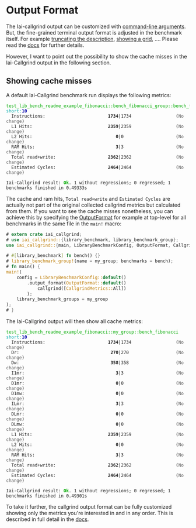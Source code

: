 <!-- markdownlint-disable MD041 MD033 -->

# Output Format

The Iai-callgrind output can be customized with [command-line
arguments](../../../cli_and_env/output.md). But, the fine-grained terminal
output format is adjusted in the benchmark itself. For example [truncating
the description][`OutputFormat.truncate_description`], [showing a
grid][`OutputFormat.show_grid`], .... Please read the [docs][`OutputFormat`] for
further details.

However, I want to point out the possibility to show the cache misses in the
Iai-Callgrind output in the following section.

## Showing cache misses

A default Iai-Callgrind benchmark run displays the following metrics:

<pre><code class="hljs"><span style="color:#0A0">test_lib_bench_readme_example_fibonacci::bench_fibonacci_group::bench_fibonacci</span> <span style="color:#0AA">short</span><span style="color:#0AA">:</span><b><span style="color:#00A">10</span></b>
<span style="color:#555">  </span>Instructions:                        <b>1734</b>|1734                 (<span style="color:#555">No change</span>)
<span style="color:#555">  </span>L1 Hits:                             <b>2359</b>|2359                 (<span style="color:#555">No change</span>)
<span style="color:#555">  </span>L2 Hits:                                <b>0</b>|0                    (<span style="color:#555">No change</span>)
<span style="color:#555">  </span>RAM Hits:                               <b>3</b>|3                    (<span style="color:#555">No change</span>)
<span style="color:#555">  </span>Total read+write:                    <b>2362</b>|2362                 (<span style="color:#555">No change</span>)
<span style="color:#555">  </span>Estimated Cycles:                    <b>2464</b>|2464                 (<span style="color:#555">No change</span>)

Iai-Callgrind result: <b><span style="color:#0A0">Ok</span></b>. 1 without regressions; 0 regressed; 1 benchmarks finished in 0.49333s</code></pre>

The cache and ram hits, `Total read+write` and `Estimated Cycles` are actually
not part of the original collected callgrind metrics but calculated from them.
If you want to see the cache misses nonetheless, you can achieve this by
specifying the [OutputFormat][`OutputFormat`] for example at top-level for all
benchmarks in the same file in the `main!` macro:

```rust
# extern crate iai_callgrind;
# use iai_callgrind::{library_benchmark, library_benchmark_group};
use iai_callgrind::{main, LibraryBenchmarkConfig, OutputFormat, CallgrindMetrics};

# #[library_benchmark] fn bench() {}
# library_benchmark_group!(name = my_group; benchmarks = bench);
# fn main() {
main!(
    config = LibraryBenchmarkConfig::default()
        .output_format(OutputFormat::default()
            callgrind([CallgrindMetrics::All])
        );
    library_benchmark_groups = my_group
);
# }
```

The Iai-Callgrind output will then show all cache metrics:

<pre><code class="hljs"><span style="color:#0A0">test_lib_bench_readme_example_fibonacci::my_group::bench_fibonacci</span> <span style="color:#0AA">short</span><span style="color:#0AA">:</span><b><span style="color:#00A">10</span></b>
<span style="color:#555">  </span>Instructions:                        <b>1734</b>|1734                 (<span style="color:#555">No change</span>)
<span style="color:#555">  </span>Dr:                                   <b>270</b>|270                  (<span style="color:#555">No change</span>)
<span style="color:#555">  </span>Dw:                                   <b>358</b>|358                  (<span style="color:#555">No change</span>)
<span style="color:#555">  </span>I1mr:                                   <b>3</b>|3                    (<span style="color:#555">No change</span>)
<span style="color:#555">  </span>D1mr:                                   <b>0</b>|0                    (<span style="color:#555">No change</span>)
<span style="color:#555">  </span>D1mw:                                   <b>0</b>|0                    (<span style="color:#555">No change</span>)
<span style="color:#555">  </span>ILmr:                                   <b>3</b>|3                    (<span style="color:#555">No change</span>)
<span style="color:#555">  </span>DLmr:                                   <b>0</b>|0                    (<span style="color:#555">No change</span>)
<span style="color:#555">  </span>DLmw:                                   <b>0</b>|0                    (<span style="color:#555">No change</span>)
<span style="color:#555">  </span>L1 Hits:                             <b>2359</b>|2359                 (<span style="color:#555">No change</span>)
<span style="color:#555">  </span>L2 Hits:                                <b>0</b>|0                    (<span style="color:#555">No change</span>)
<span style="color:#555">  </span>RAM Hits:                               <b>3</b>|3                    (<span style="color:#555">No change</span>)
<span style="color:#555">  </span>Total read+write:                    <b>2362</b>|2362                 (<span style="color:#555">No change</span>)
<span style="color:#555">  </span>Estimated Cycles:                    <b>2464</b>|2464                 (<span style="color:#555">No change</span>)

Iai-Callgrind result: <b><span style="color:#0A0">Ok</span></b>. 1 without regressions; 0 regressed; 1 benchmarks finished in 0.49301s</code></pre>

To take it further, the callgrind output format can be fully customized showing
only the metrics you're interested in and in any order. This is described in
full detail in the [docs][`OutputFormat.callgrind`].

[`OutputFormat`]: https://docs.rs/iai-callgrind/0.14.2/iai_callgrind/struct.OutputFormat.html
[`OutputFormat.callgrind`]: https://docs.rs/iai-callgrind/0.14.2/iai_callgrind/struct.OutputFormat.html#method.callgrind
[`OutputFormat.show_grid`]: https://docs.rs/iai-callgrind/0.14.2/iai_callgrind/struct.OutputFormat.html#method.show_grid
[`OutputFormat.truncate_description`]: https://docs.rs/iai-callgrind/0.14.2/iai_callgrind/struct.OutputFormat.html#method.truncate_description
